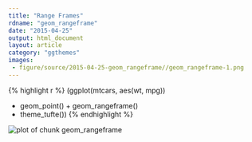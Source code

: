 ```yaml
---
title: "Range Frames"
rdname: "geom_rangeframe"
date: "2015-04-25"
output: html_document
layout: article
category: "ggthemes"
images:
 - figure/source/2015-04-25-geom_rangeframe//geom_rangeframe-1.png
---
```





{% highlight r %}
(ggplot(mtcars, aes(wt, mpg))
 + geom_point() + geom_rangeframe()
 + theme_tufte())
{% endhighlight %}

![plot of chunk geom_rangeframe](/allYourFigureAreBelongToUs/figure/source/2015-04-25-geom_rangeframe/geom_rangeframe-1.png) 